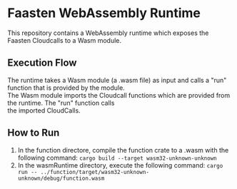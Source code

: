 # Faasten WebAssembly Runtime
This repository contains a WebAssembly runtime which exposes the Faasten Cloudcalls to a Wasm module.  

## Execution Flow
The runtime takes a Wasm module (a .wasm file) as input and calls a "run" function that is provided by the module.  
The Wasm module imports the Cloudcall functions which are provided from the runtime. The "run" function calls  
the imported CloudCalls.

## How to Run
1. In the function directore, compile the function crate to a .wasm with the following command: ```cargo build --target wasm32-unknown-unknown ```
2. In the wasmRuntime directory, execute the following command: ```cargo run -- ../function/target/wasm32-unknown-unknown/debug/function.wasm```
   
